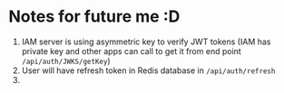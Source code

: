 # Notes for future me :D

1. IAM server is using asymmetric key to verify JWT tokens (IAM has private key and other apps can call to get it from end point `/api/auth/JWKS/getKey`)
2. User will have refresh token in Redis database in `/api/auth/refresh`
3. 
